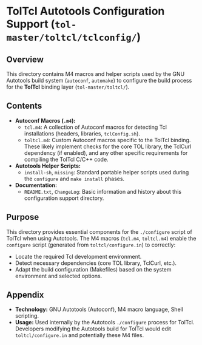 # TolTcl Autotools Configuration Support (`tol-master/toltcl/tclconfig/`)

## Overview

This directory contains M4 macros and helper scripts used by the GNU Autotools build system (`autoconf`, `automake`) to configure the build process for the **TolTcl** binding layer (`tol-master/toltcl/`).

## Contents

- **Autoconf Macros (`.m4`):**
    - `tcl.m4`: A collection of Autoconf macros for detecting Tcl installations (headers, libraries, `tclConfig.sh`).
    - `toltcl.m4`: Custom Autoconf macros specific to the TolTcl binding. These likely implement checks for the core TOL library, the TclCurl dependency (if enabled), and any other specific requirements for compiling the TolTcl C/C++ code.
- **Autotools Helper Scripts:**
    - `install-sh`, `missing`: Standard portable helper scripts used during the `configure` and `make install` phases.
- **Documentation:**
    - `README.txt`, `ChangeLog`: Basic information and history about this configuration support directory.

## Purpose

This directory provides essential components for the `./configure` script of TolTcl when using Autotools. The M4 macros (`tcl.m4`, `toltcl.m4`) enable the `configure` script (generated from `toltcl/configure.in`) to correctly:
- Locate the required Tcl development environment.
- Detect necessary dependencies (core TOL library, TclCurl, etc.).
- Adapt the build configuration (Makefiles) based on the system environment and selected options.

## Appendix

- **Technology:** GNU Autotools (Autoconf), M4 macro language, Shell scripting.
- **Usage:** Used internally by the Autotools `./configure` process for TolTcl. Developers modifying the Autotools build for TolTcl would edit `toltcl/configure.in` and potentially these M4 files. 